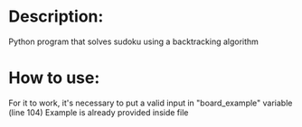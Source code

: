 # Description:
Python program that solves sudoku using a backtracking algorithm


# How to use:
For it to work, it's necessary to put a valid input in "board_example" variable (line 104)
Example is already provided inside file
